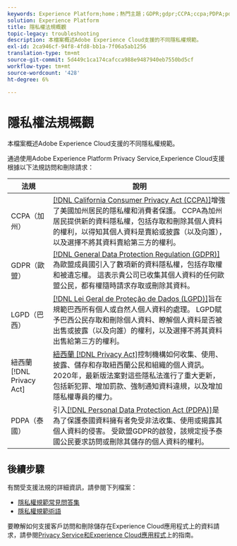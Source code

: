 ```yaml
---
keywords: Experience Platform;home；熱門主題；GDPR;gdpr;CCPA;ccpa;PDPA;pdpa;LGPDP;lgpd;overview;regulation;Regulation;Regulation;Regulations;Regulations;Privacy;Privacy;
solution: Experience Platform
title: 隱私權法規概觀
topic-legacy: troubleshooting
description: 本檔案概述Adobe Experience Cloud支援的不同隱私權規範。
exl-id: 2ca946cf-94f8-4fd8-bb1a-7f06a5ab1256
translation-type: tm+mt
source-git-commit: 5d449c1ca174cafcca988e9487940eb7550bd5cf
workflow-type: tm+mt
source-wordcount: '428'
ht-degree: 6%

---
```


# 隱私權法規概觀

本檔案概述Adobe Experience Cloud支援的不同隱私權規範。

通過使用Adobe Experience Platform Privacy Service,Experience Cloud支援根據以下法規訪問和刪除請求：

| 法規 | 說明 |
| --- | --- |
| CCPA（加州） | [[!DNL California Consumer Privacy Act (CCPA)]](https://oag.ca.gov/privacy/ccpa)增強了美國加州居民的隱私權和消費者保護。 CCPA為加州居民提供新的資料隱私權，包括存取和刪除其個人資料的權利，以得知其個人資料是賣給或披露（以及向誰），以及選擇不將其資料賣給第三方的權利。 |
| GDPR（歐盟） | [[!DNL General Data Protection Regulation (GDPR)]](https://gdpr-info.eu)為歐盟成員國引入了數項新的資料隱私權，包括存取權和被遺忘權。 這表示貴公司已收集其個人資料的任何歐盟公民，都有權隨時請求存取或刪除其資料。 |
| LGPD（巴西） | [[!DNL Lei Geral de Proteção de Dados (LGPD)]](https://gdpr.eu/gdpr-vs-lgpd/)旨在規範巴西所有個人或自然人個人資料的處理。 LGPD賦予巴西公民存取和刪除個人資料、瞭解個人資料是否被出售或披露（以及向誰）的權利，以及選擇不將其資料出售給第三方的權利。 |
| 紐西蘭[!DNL Privacy Act] | [紐西蘭 [!DNL Privacy Act]](https://www.legislation.govt.nz/act/public/2020/0031/latest/LMS23223.html)控制機構如何收集、使用、披露、儲存和存取紐西蘭公民和組織的個人資訊。 2020年，最新版法案對這些隱私法進行了重大更新，包括新犯罪、增加罰款、強制通知資料違規，以及增加隱私權專員的權力。 |
| PDPA（泰國） | 引入[[!DNL Personal Data Protection Act (PDPA)]](https://www.pdpc.gov.sg/Overview-of-PDPA/The-Legislation/Personal-Data-Protection-Act)是為了保護泰國資料擁有者免受非法收集、使用或揭露其個人資料的侵害。 受歐盟GDPR的啟發，該規定授予泰國公民要求訪問或刪除其儲存的個人資料的權利。 |

## 後續步驟

有關受支援法規的詳細資訊，請參閱下列檔案：

* [隱私權規範常見問答集](./faq.md)
* [隱私權規範術語](./terminology.md)

要瞭解如何支援客戶訪問和刪除儲存在Experience Cloud應用程式上的資料請求，請參閱[Privacy Service和Experience Cloud應用程式](../experience-cloud-apps.md)上的指南。
